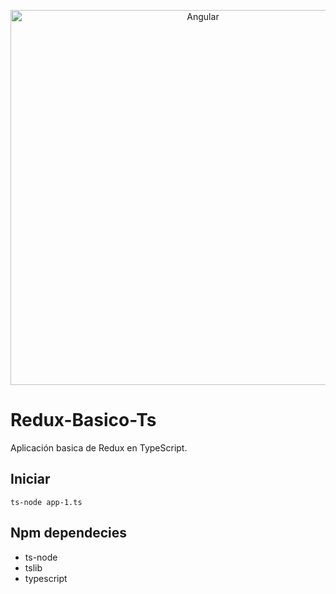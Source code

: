 <p align="center">
  <img alt="Angular" src="https://raw.githubusercontent.com/reduxjs/redux/master/logo/logo-title-dark.png" width="600">
</p>

# Redux-Basico-Ts
Aplicación basica de Redux en TypeScript.

## Iniciar
```
ts-node app-1.ts
```
## Npm dependecies
* ts-node
* tslib
* typescript

